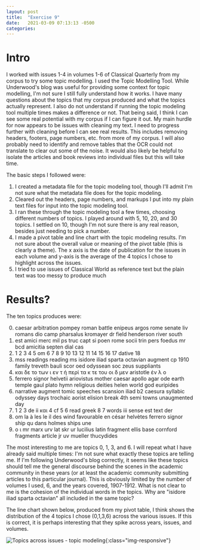 ```yaml
---
layout: post
title:  "Exercise 9"
date:   2021-03-09 07:13:13 -0500
categories: 
---
```


# Intro

I worked with issues 1-4 in volumes 1-6 of Classical Quarterly from my corpus to try some topic modelling. I used the Topic Modelling Tool. While Underwood's blog was useful for providing some context for topic modelling, I'm not sure I still fully understand how it works. I have many questions about the topics that my corpus produced and what the topics actually represent. I also do not understand if running the topic modeling tool multiple times makes a difference or not. That being said, I think I can see some real potential with my corpus if I can figure it out. My main hurdle for now appears to be issues with cleaning my text. I need to progress further with cleaning before I can see real results. This includes removing headers, footers, page numbers, etc. from more of my corpus. I will also probably need to identify and remove tables that the OCR could not translate to clear out some of the noise. It would also likely be helpful to isolate the articles and book reviews into individual files but this will take time. 

The basic steps I followed were:

1. I created a metadata file for the topic modeling tool, though I'll admit I'm not sure what the metadata file does for the topic modeling.
2. Cleared out the headers, page numbers, and markups I put into my plain text files for input into the topic modeling tool. 
3. I ran these through the topic modeling tool a few times, choosing different numbers of topics. I played around with 5, 10, 20, and 30 topics. I settled on 10, though I'm not sure there is any real reason, besides just needing to pick a number. 
4. I made a pivot table and line chart with the topic modeling results. I'm not sure about the overall value or meaning of the pivot table (this is clearly a theme). The x axis is the date of publication for the issues in each volume and y-axis is the average of the 4 topics I chose to highlight across the issues. 
5. I tried to use issues of Classical World as reference text but the plain text was too messy to produce much

# Results?

The ten topics produces were:

0. caesar arbitration pompey roman battle enipeus argos rome senate liv romans dio camp pharsalus kromayer dr field henderson river south
1. est amici merc mil ps truc capt si poen rome socii trin pers foedus mr bcd amicitia septen dial cas
2. 1 2 3 4 5 om 6 7 8 9 10 13 12 11 14 15 16 17 dative 18
3. mss readings reading ms isidore iliad sparta octavian augment cp 1910 family treveth bauli scor oed odyssean soc zeus suppliants
4. και δε το των ι εν τ ή περί τα κ τε του οι δ μεν aristotle έν λ ο
5. ferrero signor helvetii ariovistus mother caesar apollo agar ode earth temple gaul plato hymn religious deities helen world god euripides
6. narrative augment tomic speeches scansion iliad b2 caesura syllabic odyssey days trochaic aorist elision break 4th semi towns unaugmented day
7. 1 2 3 de ii και 4 cf 5 6 read greek 8 7 words iii sense est text der
8. om la à les le il des wind favourable en césar helvètes ferrero signor ship qu dans holmes ships une
9. ο ι mr marx urv lat skr ur lucilius latin fragment ellis base cornford fragments article jr uv mueller thucydides

The most interesting to me are topics 0, 1, 3, and 6. I will repeat what I have already said multiple times: I'm not sure what exactly these topics are telling me. If I'm following Underwood's blog correctly, it seems like these topics should tell me the general discourse behind the scenes in the academic community in these years (or at least the academic community submitting articles to this particular journal). This is obviously limited by the number of volumes I used, 6, and the years covered, 1907-1912. What is not clear to me is the cohesion of the individual words in the topics. Why are "isidore iliad sparta octavian" all included in the same topic?

The line chart shown below, produced from my pivot table, I think shows the distribution of the 4 topics I chose (0,1,3,6) across the various issues. If this is correct, it is perhaps interesting that they spike across years, issues, and volumes.

![Topics across issues - topic modeling](CrenshawCorpus/_site/assets/PivotTableTopicModeling.jpg){:class="img-responsive"}
